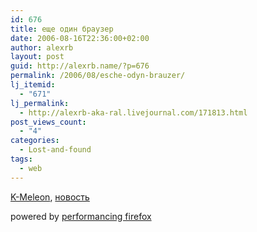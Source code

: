 ```yaml
---
id: 676
title: еще один браузер
date: 2006-08-16T22:36:00+02:00
author: alexrb
layout: post
guid: http://alexrb.name/?p=676
permalink: /2006/08/esche-odyn-brauzer/
lj_itemid:
  - "671"
lj_permalink:
  - http://alexrb-aka-ral.livejournal.com/171813.html
post_views_count:
  - "4"
categories:
  - Lost-and-found
tags:
  - web
---
```

[K-Meleon](https://sourceforge.net/project/showfiles.php?group_id=14285), [новость](http://news.yandex.ru/yandsearch?cl4url=www.nestor.minsk.by/kg/news/2006/08/1611.html&country=Russia)

<p class="poweredbyperformancing">
  powered by <a href="http://performancing.com/firefox" >performancing firefox</a>
</p>